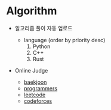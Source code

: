 # Algorithm

- 알고리즘 풀이 자동 업로드
  - language (order by priority desc)
     1. Python
     2. C++
     3. Rust

- Online Judge
  - [baekjoon](https://www.acmicpc.net)
  - [programmers](https://programmers.co.kr)
  - [leetcode](https://leetcode.com)
  - [codeforces](https://codeforces.com)
